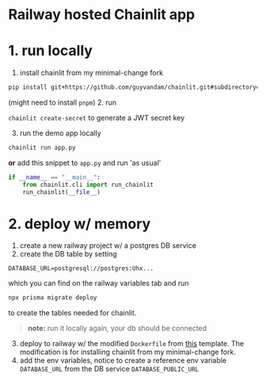 # Railway hosted Chainlit app


# 1. run locally
1. install chainlit from my minimal-change fork
```sh
pip install git+https://github.com/guyvandam/chainlit.git#subdirectory=backend/
```
(might need to install `pnpm`)
2. run

 ```chainlit create-secret```
to generate a JWT secret key

3. run the demo app locally
```sh
chainlit run app.py
```
**or**
add this snippet to `app.py` and run 'as usual'
```python
if __name__ == "__main__":
    from chainlit.cli import run_chainlit
    run_chainlit(__file__)
```

# 2. deploy w/ memory
1. create a new railway project w/ a postgres DB service
2. create the DB table by setting
```
DATABASE_URL=postgresql://postgres:Uhx...
```
which you can find on the railway variables tab
and run
```sh
npx prisma migrate deploy
```
to create the tables needed for chainlit.
> **note:** run it locally again, your db should be connected
3. deploy to railway
w/ the modified `Dockerfile` from [this](https://railway.com/deploy/atS4DW?referralCode=jk_FgY) template.
The modification is for installing chainlit from my minimal-change fork.
4. add the env variables, notice to create a reference env variable
`DATABASE_URL` from the DB service `DATABASE_PUBLIC_URL`